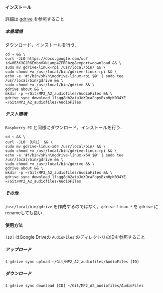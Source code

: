 #### インストール
詳細は [gdrive](https://github.com/prasmussen/gdrive) を参照すること
##### 本番環境
ダウンロード，インストールを行う．
```shell-session:install_gdrive-linux-rpi
cd ~ && \
curl -JLO https://docs.google.com/uc?id=0B3X9GlR6EmbnVXNLanp4ZFRRbzg&export=download && \
sudo mv gdrive-linux-rpi /usr/local/bin/ && \
sudo chmod +x /usr/local/bin/gdrive-linux-rpi && \
echo -e '#!/bin/sh\n\ngdrive-linux-rpi $@' | sudo tee /usr/local/bin/gdrive && \
sudo chmod +x /usr/local/bin/gdrive && \
gdrive about && \
mkdir -p ~/Git/MP2_A2_audiofiles/AudioFiles && \
gdrive sync download 1fsgg8db2atpJoXQcaFopyBxnHpK034YE ~/Git/MP2_A2_audiofiles/AudioFiles
```

##### テスト環境
`Raspberry PI` と同様にダウンロード，インストールを行う．
```shell-session:install_gdrive-linux-x64
cd ~ && \
curl -JLO ［URL］ && \
sudo mv gdrive-linux-x64 /usr/local/bin/ && \
sudo chmod +x /usr/local/bin/gdrive-linux-rpi && \
echo -e '#!/bin/sh\n\ngdrive-linux-x64 $@' | sudo tee /usr/local/bin/gdrive && \
sudo chmod +x /usr/local/bin/gdrive && \
gdrive about && \
mkdir -p ~/Git/MP2_A2_audiofiles/AudioFiles && \
gdrive sync download 1fsgg8db2atpJoXQcaFopyBxnHpK034YE ~/Git/MP2_A2_audiofiles/AudioFiles
```

##### その他
`/usr/local/bin/gdrive` を作成するのではなく，`gdrive-linux-*` を `gdrive` にrenameしても良い．

#### 使用方法
`[ID]` はGoogle Driveの `AudioFiles` のディレクトリのIDを参照すること
##### アップロード
```shell-session:gdrive_upload
$ gdrive sync upload ~/Git/MP2_A2_audiofiles/AudioFiles [ID]
```

##### ダウンロード
```shell-session:gdrive_download
$ gdrive sync download [ID] ~/Git/MP2_A2_audiofiles/AudioFiles
```
